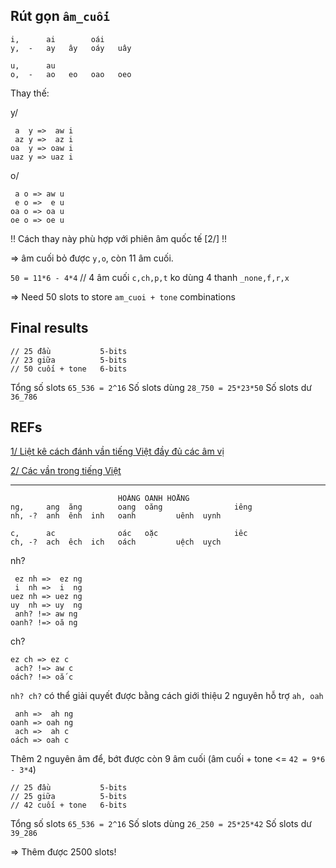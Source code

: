 ## Rút gọn `âm_cuối`

    i,      ai        oái
    y,  -   ay   ây   oáy   uây

    u,      au
    o,  -   ao   eo   oao   oeo

Thay thế:

y/

     a  y =>  aw i
     az y =>  az i
    oa  y => oaw i
    uaz y => uaz i

o/

     a o => aw u
     e o =>  e u
    oa o => oa u
    oe o => oe u

!! Cách thay này phù hợp với phiên âm quốc tế [2/] !!

=> âm cuối bỏ được `y,o`, còn 11 âm cuối.

`50 = 11*6 - 4*4` // 4 âm cuối `c,ch,p,t` ko dùng 4 thanh `_none,f,r,x`

=> Need 50 slots to store `am_cuoi + tone` combinations

## Final results

    // 25 đầu           5-bits
    // 23 giữa          5-bits
    // 50 cuối + tone   6-bits

Tổng số slots `65_536 = 2^16`
Số slots dùng `28_750 = 25*23*50`
Số slots dư   `36_786`

## REFs

[1/ Liệt kê cách đánh vần tiếng Việt đầy đủ các âm vị](https://sites.google.com/site/sachquocngu/chuong-5/bai-75)


[2/ Các vần trong tiếng Việt](https://vi.wikipedia.org/wiki/Âm_vị_h%E1%BB%8Dc_tiếng_Việt#.C3.82m_ti.E1.BA.BFt_v.C3.A0_s.E1.BA.AFp_x.E1.BA.BFp_.C3.A2m)


- - -

                            HOÀNG OANH HOẰNG
    ng,     ang  ăng        oang  oăng                iêng
    nh, -?  anh  ênh  inh   oanh         uênh  uynh

    c,      ac              oác   oặc                 iêc
    ch, -?  ach  êch  ich   oách         uệch  uỵch  


nh?

     ez nh =>  ez ng
     i  nh =>  i  ng
    uez nh => uez ng
    uy  nh => uy  ng
     anh? !=> aw ng
    oanh? !=> oă ng

ch?

    ez ch => ez c
     ach? !=> aw c
    oách? !=> oắ c

`nh? ch?` có thể giải quyết được bằng cách giới thiệu 2 nguyên hỗ trợ `ah, oah`

     anh =>  ah ng
    oanh => oah ng
     ach =>  ah c
    oách => oah c

Thêm 2 nguyên âm để, bớt được còn 9 âm cuối (âm cuối + tone <= `42 = 9*6 - 3*4`)

    // 25 đầu           5-bits
    // 25 giữa          5-bits
    // 42 cuối + tone   6-bits

Tổng số slots `65_536 = 2^16`
Số slots dùng `26_250 = 25*25*42`
Số slots dư   `39_286`

=> Thêm được 2500 slots!

